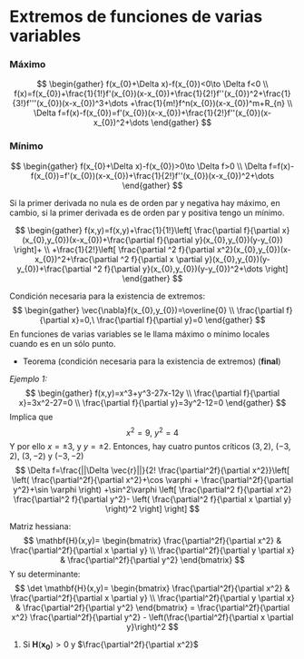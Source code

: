 # Extremos de funciones de varias variables
### Máximo
$$
\begin{gather}
f(x_{0}+\Delta x)-f(x_{0})<0\to \Delta f<0 \\
f(x)=f(x_{0})+\frac{1}{1!}f'(x_{0})(x-x_{0})+\frac{1}{2!}f''(x_{0})^2+\frac{1}{3!}f'''(x_{0})(x-x_{0})^3+\dots +\frac{1}{m!}f^n(x_{0})(x-x_{0})^m+R_{n} \\
\Delta f=f(x)-f(x_{0})=f'(x_{0})(x-x_{0})+\frac{1}{2!}f''(x_{0})(x-x_{0})^2+\dots
\end{gather}
$$
### Mínimo
$$
\begin{gather}
f(x_{0}+\Delta x)-f(x_{0})>0\to \Delta f>0 \\
\Delta f=f(x)-f(x_{0})=f'(x_{0})(x-x_{0})+\frac{1}{2!}f''(x_{0})(x-x_{0})^2+\dots
\end{gather}
$$

Si la primer derivada no nula es de orden par y negativa hay máximo, en cambio, si la primer derivada es de orden par y positiva tengo un mínimo. 

$$
\begin{gather}
f(x,y)=f(x,y)+\frac{1}{1!}\left[ \frac{\partial f}{\partial x}(x_{0},y_{0})(x-x_{0})+\frac{\partial f}{\partial y}(x_{0},y_{0})(y-y_{0}) \right]+ \\
+\frac{1}{2!}\left[ \frac{\partial ^2 f}{\partial x^2}(x_{0},y_{0})(x-x_{0})^2+\frac{\partial ^2 f}{\partial x \partial y}(x_{0},y_{0})(y-y_{0})+\frac{\partial ^2 f}{\partial y}(x_{0},y_{0})(y-y_{0})^2+\dots \right]
\end{gather}
$$

Condición necesaria para la existencia de extremos:
$$
\begin{gather}
\vec{\nabla}f(x_{0},y_{0})=\overline{0} \\
\frac{\partial f}{\partial x}=0,\ \frac{\partial f}{\partial y}=0
\end{gather}
$$
En funciones de varias variables se le llama máximo o mínimo locales cuando es en un sólo punto.

- Teorema (condición necesaria para la existencia de extremos) (**final**)

*Ejemplo 1:*
$$
\begin{gather}
f(x,y)=x^3+y^3-27x-12y \\
\frac{\partial f}{\partial x}=3x^2-27=0 \\
\frac{\partial f}{\partial y}=3y^2-12=0
\end{gather}
$$
Implica que
$$
x^2=9, \ y^2=4
$$
Y por ello $x=\pm 3$, y $y=\pm 2$. Entonces, hay cuatro puntos críticos $(3,2)$, $(-3,2)$, $(3,-2)$ y $(-3,-2)$
$$
\Delta f=\frac{||\Delta \vec{r}||}{2! \frac{\partial^2f}{\partial x^2}}\left[ \left( \frac{\partial^2f}{\partial x^2}+\cos \varphi + \frac{\partial^2f}{\partial y^2}+\sin \varphi \right) +\sin^2\varphi \left[ \frac{\partial^2 f}{\partial x^2} \frac{\partial^2 f}{\partial y^2}- \left( \frac{\partial^2 f}{\partial x \partial y} \right)^2 \right] \right]
$$

Matriz hessiana:
$$
\mathbf{H}(x,y)=
\begin{bmatrix}
\frac{\partial^2f}{\partial x^2} & \frac{\partial^2f}{\partial x \partial y} \\
\frac{\partial^2f}{\partial y \partial x} & \frac{\partial^2f}{\partial y^2}
\end{bmatrix}
$$Y su determinante:
$$
\det \mathbf{H}(x,y)=
\begin{bmatrix}
\frac{\partial^2f}{\partial x^2} & \frac{\partial^2f}{\partial x \partial y} \\
\frac{\partial^2f}{\partial y \partial x} & \frac{\partial^2f}{\partial y^2}
\end{bmatrix}
= \frac{\partial^2f}{\partial x^2} \frac{\partial^2f}{\partial y^2} - \left(\frac{\partial^2f}{\partial x \partial y}\right)^2
$$
1. Si $\mathbf{H}(\mathbf{x_{0}})>0$ y $\frac{\partial^2f}{\partial x^2}$